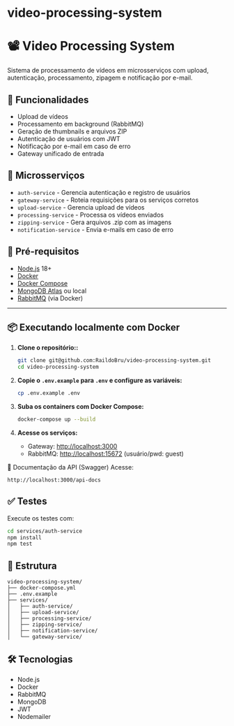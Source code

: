 # video-processing-system

# 📽️ Video Processing System

Sistema de processamento de vídeos em microsserviços com upload, autenticação, processamento, zipagem e notificação por e-mail.

## 🚀 Funcionalidades

- Upload de vídeos
- Processamento em background (RabbitMQ)
- Geração de thumbnails e arquivos ZIP
- Autenticação de usuários com JWT
- Notificação por e-mail em caso de erro
- Gateway unificado de entrada

## 🧱 Microsserviços

- `auth-service` - Gerencia autenticação e registro de usuários
- `gateway-service` - Roteia requisições para os serviços corretos
- `upload-service` - Gerencia upload de vídeos
- `processing-service` - Processa os vídeos enviados
- `zipping-service` - Gera arquivos .zip com as imagens
- `notification-service` - Envia e-mails em caso de erro


## 🔧 Pré-requisitos

- [Node.js](https://nodejs.org/) 18+
- [Docker](https://www.docker.com/)
- [Docker Compose](https://docs.docker.com/compose/)
- [MongoDB Atlas](https://www.mongodb.com/cloud/atlas) ou local
- [RabbitMQ](https://www.rabbitmq.com/) (via Docker)

---

## 📦 Executando localmente com Docker

1. **Clone o repositório::**
   ```bash
   git clone git@github.com:RaildoBru/video-processing-system.git
   cd video-processing-system
   ```

2. **Copie o `.env.example` para `.env` e configure as variáveis:**
   ```bash
   cp .env.example .env
   ```

3. **Suba os containers com Docker Compose:**
   ```bash
   docker-compose up --build
   ```

4. **Acesse os serviços:**
   - Gateway: [http://localhost:3000](http://localhost:3000)
   - RabbitMQ: [http://localhost:15672](http://localhost:15672) (usuário/pwd: guest)

📄 Documentação da API (Swagger)
Acesse:

```http
http://localhost:3000/api-docs

```

## ✅ Testes

Execute os testes com:

```bash
cd services/auth-service
npm install
npm test
```

## 📁 Estrutura

```
video-processing-system/
├── docker-compose.yml
├── .env.example
├── services/
│   ├── auth-service/
│   ├── upload-service/
│   ├── processing-service/
│   ├── zipping-service/
│   ├── notification-service/
│   └── gateway-service/
```

## 🛠 Tecnologias

- Node.js
- Docker
- RabbitMQ
- MongoDB
- JWT
- Nodemailer
